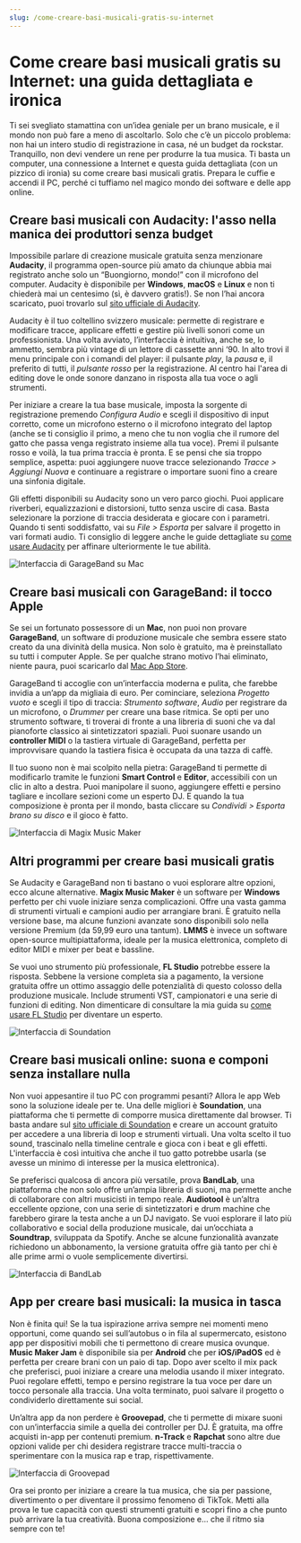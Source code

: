 ```yaml
---
slug: /come-creare-basi-musicali-gratis-su-internet
---
```

# Come creare basi musicali gratis su Internet: una guida dettagliata e ironica

Ti sei svegliato stamattina con un’idea geniale per un brano musicale, e il mondo non può fare a meno di ascoltarlo. Solo che c’è un piccolo problema: non hai un intero studio di registrazione in casa, né un budget da rockstar. Tranquillo, non devi vendere un rene per produrre la tua musica. Ti basta un computer, una connessione a Internet e questa guida dettagliata (con un pizzico di ironia) su come creare basi musicali gratis. Prepara le cuffie e accendi il PC, perché ci tuffiamo nel magico mondo dei software e delle app online.

## Creare basi musicali con Audacity: l'asso nella manica dei produttori senza budget

Impossibile parlare di creazione musicale gratuita senza menzionare **Audacity**, il programma open-source più amato da chiunque abbia mai registrato anche solo un “Buongiorno, mondo!” con il microfono del computer. Audacity è disponibile per **Windows**, **macOS** e **Linux** e non ti chiederà mai un centesimo (sì, è davvero gratis!). Se non l’hai ancora scaricato, puoi trovarlo sul [sito ufficiale di Audacity](https://www.audacityteam.org/download/).

Audacity è il tuo coltellino svizzero musicale: permette di registrare e modificare tracce, applicare effetti e gestire più livelli sonori come un professionista. Una volta avviato, l’interfaccia è intuitiva, anche se, lo ammetto, sembra più vintage di un lettore di cassette anni ‘90. In alto trovi il menu principale con i comandi del player: il pulsante *play*, la *pausa* e, il preferito di tutti, il *pulsante rosso* per la registrazione. Al centro hai l'area di editing dove le onde sonore danzano in risposta alla tua voce o agli strumenti.

Per iniziare a creare la tua base musicale, imposta la sorgente di registrazione premendo *Configura Audio* e scegli il dispositivo di input corretto, come un microfono esterno o il microfono integrato del laptop (anche se ti consiglio il primo, a meno che tu non voglia che il rumore del gatto che passa venga registrato insieme alla tua voce). Premi il pulsante rosso e voilà, la tua prima traccia è pronta. E se pensi che sia troppo semplice, aspetta: puoi aggiungere nuove tracce selezionando *Tracce > Aggiungi Nuova* e continuare a registrare o importare suoni fino a creare una sinfonia digitale.

Gli effetti disponibili su Audacity sono un vero parco giochi. Puoi applicare riverberi, equalizzazioni e distorsioni, tutto senza uscire di casa. Basta selezionare la porzione di traccia desiderata e giocare con i parametri. Quando ti senti soddisfatto, vai su *File > Esporta* per salvare il progetto in vari formati audio. Ti consiglio di leggere anche le guide dettagliate su [come usare Audacity](https://www.aranzulla.it/come-usare-audacity-951737.html) per affinare ulteriormente le tue abilità.

![Interfaccia di GarageBand su Mac](/guide-img/output/f5d87f2f.jpg)

## Creare basi musicali con GarageBand: il tocco Apple

Se sei un fortunato possessore di un **Mac**, non puoi non provare **GarageBand**, un software di produzione musicale che sembra essere stato creato da una divinità della musica. Non solo è gratuito, ma è preinstallato su tutti i computer Apple. Se per qualche strano motivo l’hai eliminato, niente paura, puoi scaricarlo dal [Mac App Store](https://apps.apple.com/it/app/garageband/id682658836?mt=12).

GarageBand ti accoglie con un’interfaccia moderna e pulita, che farebbe invidia a un’app da migliaia di euro. Per cominciare, seleziona *Progetto vuoto* e scegli il tipo di traccia: *Strumento software*, *Audio* per registrare da un microfono, o *Drummer* per creare una base ritmica. Se opti per uno strumento software, ti troverai di fronte a una libreria di suoni che va dal pianoforte classico ai sintetizzatori spaziali. Puoi suonare usando un **controller MIDI** o la tastiera virtuale di GarageBand, perfetta per improvvisare quando la tastiera fisica è occupata da una tazza di caffè.

Il tuo suono non è mai scolpito nella pietra: GarageBand ti permette di modificarlo tramite le funzioni **Smart Control** e **Editor**, accessibili con un clic in alto a destra. Puoi manipolare il suono, aggiungere effetti e persino tagliare e incollare sezioni come un esperto DJ. E quando la tua composizione è pronta per il mondo, basta cliccare su *Condividi > Esporta brano su disco* e il gioco è fatto.

![Interfaccia di Magix Music Maker](/guide-img/output/5cbf86e1.jpg)

## Altri programmi per creare basi musicali gratis

Se Audacity e GarageBand non ti bastano o vuoi esplorare altre opzioni, ecco alcune alternative. **Magix Music Maker** è un software per **Windows** perfetto per chi vuole iniziare senza complicazioni. Offre una vasta gamma di strumenti virtuali e campioni audio per arrangiare brani. È gratuito nella versione base, ma alcune funzioni avanzate sono disponibili solo nella versione Premium (da 59,99 euro una tantum). **LMMS** è invece un software open-source multipiattaforma, ideale per la musica elettronica, completo di editor MIDI e mixer per beat e bassline.

Se vuoi uno strumento più professionale, **FL Studio** potrebbe essere la risposta. Sebbene la versione completa sia a pagamento, la versione gratuita offre un ottimo assaggio delle potenzialità di questo colosso della produzione musicale. Include strumenti VST, campionatori e una serie di funzioni di editing. Non dimenticare di consultare la mia guida su [come usare FL Studio](https://www.aranzulla.it/come-usare-fl-studio-1103003.html) per diventare un esperto.

![Interfaccia di Soundation](/guide-img/output/517c625e.jpg)

## Creare basi musicali online: suona e componi senza installare nulla

Non vuoi appesantire il tuo PC con programmi pesanti? Allora le app Web sono la soluzione ideale per te. Una delle migliori è **Soundation**, una piattaforma che ti permette di comporre musica direttamente dal browser. Ti basta andare sul [sito ufficiale di Soundation](https://soundation.com/) e creare un account gratuito per accedere a una libreria di loop e strumenti virtuali. Una volta scelto il tuo sound, trascinalo nella timeline centrale e gioca con i beat e gli effetti. L'interfaccia è così intuitiva che anche il tuo gatto potrebbe usarla (se avesse un minimo di interesse per la musica elettronica).

Se preferisci qualcosa di ancora più versatile, prova **BandLab**, una piattaforma che non solo offre un’ampia libreria di suoni, ma permette anche di collaborare con altri musicisti in tempo reale. **Audiotool** è un’altra eccellente opzione, con una serie di sintetizzatori e drum machine che farebbero girare la testa anche a un DJ navigato. Se vuoi esplorare il lato più collaborativo e social della produzione musicale, dai un’occhiata a **Soundtrap**, sviluppata da Spotify. Anche se alcune funzionalità avanzate richiedono un abbonamento, la versione gratuita offre già tanto per chi è alle prime armi o vuole semplicemente divertirsi.

![Interfaccia di BandLab](/guide-img/output/142513b0.jpg)

## App per creare basi musicali: la musica in tasca  

Non è finita qui! Se la tua ispirazione arriva sempre nei momenti meno opportuni, come quando sei sull’autobus o in fila al supermercato, esistono app per dispositivi mobili che ti permettono di creare musica ovunque. **Music Maker Jam** è disponibile sia per **Android** che per **iOS/iPadOS** ed è perfetta per creare brani con un paio di tap. Dopo aver scelto il mix pack che preferisci, puoi iniziare a creare una melodia usando il mixer integrato. Puoi regolare effetti, tempo e persino registrare la tua voce per dare un tocco personale alla traccia. Una volta terminato, puoi salvare il progetto o condividerlo direttamente sui social.

Un’altra app da non perdere è **Groovepad**, che ti permette di mixare suoni con un’interfaccia simile a quella dei controller per DJ. È gratuita, ma offre acquisti in-app per contenuti premium. **n-Track** e **Rapchat** sono altre due opzioni valide per chi desidera registrare tracce multi-traccia o sperimentare con la musica rap e trap, rispettivamente. 

![Interfaccia di Groovepad](/guide-img/output/4f795d5.jpg)

Ora sei pronto per iniziare a creare la tua musica, che sia per passione, divertimento o per diventare il prossimo fenomeno di TikTok. Metti alla prova le tue capacità con questi strumenti gratuiti e scopri fino a che punto può arrivare la tua creatività. Buona composizione e... che il ritmo sia sempre con te!
